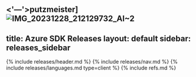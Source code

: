 <'—'>putzmeister]![IMG_20231228_212129732_AI~2](https://github.com/Azure/azure-sdk/assets/79587564/567c038c-f600-469a-9824-59df0471d8e2)
---
title: Azure SDK Releases
layout: default
sidebar: releases_sidebar
---
{% include releases/header.md %}
{% include releases/nav.md %}
{% include releases/languages.md type=client %}
{% include refs.md %}
